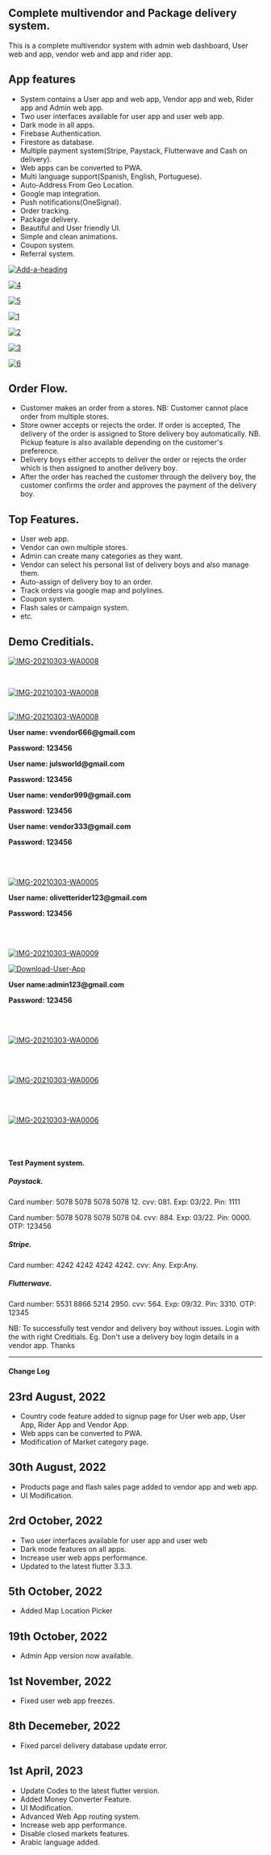 <html>
   <body>
      <h2>Complete multivendor and Package delivery system.</h2>
      <p> This is a complete multivendor system with admin web dashboard, User web and app, vendor web and app and rider
         app.
      <h2>App features</h2>
      <ul>
         <li> System contains a User app and web app, Vendor app and web, Rider app and Admin web app. </li>
         <li> Two user interfaces available for user app and user web app. </li>
         <li> Dark mode in all apps. </li>
         <li> Firebase Authentication. </li>
         <li> Firestore as database. </li>
         <li> Multiple payment system(Stripe, Paystack, Flutterwave and Cash on delivery). </li>
         <li> Web apps can be converted to PWA. </li>
         <li> Multi language support(Spanish, English, Portuguese). </li>
         <li> Auto-Address From Geo Location. </li>
         <li> Google map integration. </li>
         <li> Push notifications(OneSignal). </li>
         <li> Order tracking. </li>
         <li> Package delivery. </li>
         <li> Beautiful and User friendly UI. </li>
         <li> Simple and clean animations. </li>
         <li> Coupon system. </li>
         <li> Referral system. </li>
      </ul>
      <p>
         <a href="https://ibb.co/q9QySf6">
         <img src="https://i.ibb.co/CvG1cZL/Add-a-heading.png" alt="Add-a-heading" border="0">
         </a>
      </p>
      <p>
         <a href="https://ibb.co/QDFS8qM">
         <img src="https://i.ibb.co/tLMjZND/4.png" alt="4" border="0">
         </a>
      </p>
      <p>
         <a href="https://ibb.co/XWRqhCf">
         <img src="https://i.ibb.co/JcJ9fsW/5.png" alt="5" border="0">
         </a>
      </p>
      <p>
         <a href="https://ibb.co/T46QKMf">
         <img src="https://i.ibb.co/PcK2TGL/1.png" alt="1" border="0">
         </a>
      </p>
      <p>
         <a href="https://ibb.co/dKC2y43">
         <img src="https://i.ibb.co/j40MFkx/2.png" alt="2" border="0">
         </a>
      </p>
      <p>
         <a href="https://ibb.co/fr0q62P">
         <img src="https://i.ibb.co/F87mZKj/3.png" alt="3" border="0">
         </a>
      </p>
      <p>
         <a href="https://ibb.co/r5hmYFd">
         <img src="https://i.ibb.co/44L7zK1/6.png" alt="6" border="0">
         </a>
      </p>
      <h2>Order Flow.</h2>
      <ul>
         <li> Customer makes an order from a stores. NB: Customer cannot place order from multiple stores. </li>
         <li> Store owner accepts or rejects the order. If order is accepted, The delivery of the order is assigned to
            Store delivery boy automatically. NB. Pickup feature is also available depending on the customer's
            preference. 
         </li>
         <li> Delivery boys either accepts to deliver the order or rejects the order which is then assigned to another
            delivery boy. 
         </li>
         <li> After the order has reached the customer through the delivery boy, the customer confirms the order and
            approves the payment of the delivery boy. 
         </li>
      </ul>
      <h2>Top Features.</h2>
      <ul>
         <li> User web app. </li>
         <li> Vendor can own multiple stores. </li>
         <li> Admin can create many categories as they want. </li>
         <li> Vendor can select his personal list of delivery boys and also manage them. </li>
         <li> Auto-assign of delivery boy to an order. </li>
         <li> Track orders via google map and polylines. </li>
         <li> Coupon system. </li>
         <li> Flash sales or campaign system. </li>
         <li> etc. </li>
      </ul>
      <h2> Demo Creditials. </h2>
      <p>
         <a target="_blank" href="https://drive.google.com/file/d/1lPZU-ytWFPxycZnu_rGS4jNp0NfHhubi/view?usp=share_link">
         <img src="https://i.ibb.co/bQTVN9b/1.png" alt="IMG-20210303-WA0008" border="0">
         </a>
      </p>
      <br>
      <p>
         <a target="_blank" href="https://drive.google.com/file/d/1zKhl5tDqxCZHSEDuVQ2AwrRCLlDGuQ3c/view?usp=share_link">
         <img src="https://i.ibb.co/bFRZD2F/2.png" alt="IMG-20210303-WA0008" border="0">
         </a>
      </p>
      <br>
      <a target="_blank" href="https://drive.google.com/file/d/1HJFn98Fg-NVhEb-RFIs-0ErB-as39EDZ/view?usp=share_link">
      <img src="https://i.ibb.co/3CZg3bH/2.jpg" alt="IMG-20210303-WA0008" border="0">
      </a>
      <p style="font-weight: bold"> User name: vvendor666@gmail.com </p>
      <p style="font-weight: bold"> Password: 123456 </p>
      <p style="font-weight: bold"> User name: julsworld@gmail.com </p>
      <p style="font-weight: bold"> Password: 123456 </p>
      <p style="font-weight: bold"> User name: vendor999@gmail.com </p>
      <p style="font-weight: bold"> Password: 123456 </p>
      <p style="font-weight: bold"> User name: vendor333@gmail.com </p>
      <p style="font-weight: bold"> Password: 123456 </p>
      <br>
      <br>
      <p>
         <a target="_blank" href="https://drive.google.com/file/d/1R3A9M5LInU1SqpX9xivUUBg8sCyue9n7/view?usp=share_link">
         <img src="https://i.ibb.co/dj30QxX/3.jpg" alt="IMG-20210303-WA0005" border="0">
         </a>
      </p>
      <p style="font-weight: bold"> User name: olivetterider123@gmail.com </p>
      <p style="font-weight: bold"> Password: 123456 </p>
      <br>
      <br>
      <p>
         <a target="_blank" href="https://olivette-admin.web.app/">
         <img src="https://i.ibb.co/WxM4bTS/4.jpg" alt="IMG-20210303-WA0009" border="0">
         </a>
      </p>
      <p>
         <a target="_blank" href="https://drive.google.com/file/d/1GvVesYwokF9Q1EwQR7i6rHWsfOycPxDW/view?usp=share_link">
         <img src="https://i.ibb.co/71S2JFv/Download-User-App.png" alt="Download-User-App" border="0">
         </a>
      </p>
      <p style="font-weight: bold"> User name:admin123@gmail.com </p>
      <p style="font-weight: bold"> Password: 123456 </p>
      <br>
      <br>
      <p>
         <a target="_blank" href="https://olivette-shops-new.web.app">
         <img src="https://i.ibb.co/dfBQDq2/4.png" alt="IMG-20210303-WA0006" border="0">
         </a>
      </p>
      <br>
      <br>
      <p>
         <a target="_blank" href="https://olivette-shops.web.app">
         <img src="https://i.ibb.co/yg871V9/3.png" alt="IMG-20210303-WA0006" border="0">
         </a>
      </p>
      <br>
      <br>
      <p>
         <a target="_blank" href="https://olivette-market-vendor.web.app">
         <img src="https://i.ibb.co/hZH3xnY/6.jpg" alt="IMG-20210303-WA0006" border="0">
         </a>
      </p>
      <br>
      <br>
      </p>
      <h4> Test Payment system. </h4>
      <h5> Paystack. </h5>
      <p> Card number: 5078 5078 5078 5078 12. cvv: 081. Exp: 03/22. Pin: 1111 </p>
      <p> Card number: 5078 5078 5078 5078 04. cvv: 884. Exp: 03/22. Pin: 0000. OTP: 123456 </p>
      <h5> Stripe. </h5>
      <p> Card number: 4242 4242 4242 4242. cvv: Any. Exp:Any. </p>
      <h5> Flutterwave. </h5>
      <p> Card number: 5531 8866 5214 2950. cvv: 564. Exp: 09/32. Pin: 3310. OTP: 12345 </p>
      <p> NB: To successfully test vendor and delivery boy without issues. Login with the with right Creditials. Eg. Don't
         use a delivery boy login details in a vendor app. Thanks 
      </p>
      <hr>
      <h4>Change Log</h4>
      <h2>23rd August, 2022</h2>
      <ul>
         <li>Country code feature added to signup page for User web app, User App, Rider App and Vendor App.</li>
         <li>Web apps can be converted to PWA.</li>
         <li>Modification of Market category page.</li>
      </ul>
      <h2>30th August, 2022</h2>
      <ul>
         <li>Products page and flash sales page added to vendor app and web app.</li>
         <li>UI Modification.</li>
      </ul>
      <h2>2rd October, 2022</h2>
      <ul>
         <li>Two user interfaces available for user app and user web</li>
         <li>Dark mode features on all apps.</li>
         <li>Increase user web apps performance.</li>
         <li>Updated to the latest flutter 3.3.3.</li>
      </ul>
      <h2>5th October, 2022</h2>
      <ul>
         <li>Added Map Location Picker</li>
      </ul>
      <h2>19th October, 2022</h2>
      <ul>
         <li>Admin App version now available.</li>
      </ul>
      <h2>1st November, 2022</h2>
      <ul>
         <li>Fixed user web app freezes.</li>
      </ul>
      <h2>8th Decemeber, 2022</h2>
      <ul>
         <li>Fixed parcel delivery database update error.</li>
      </ul>
      <h2>1st April, 2023</h2>
      <ul>
         <li>Update Codes to the latest flutter version.</li>
         <li>Added Money Converter Feature.</li>
         <li>UI Modification.</li>
         <li>Advanced Web App routing system.</li>
         <li>Increase web app performance.</li>
         <li>Disable closed markets features.</li>
         <li>Arabic language added.</li>
      </ul>
   </body>
</html>

